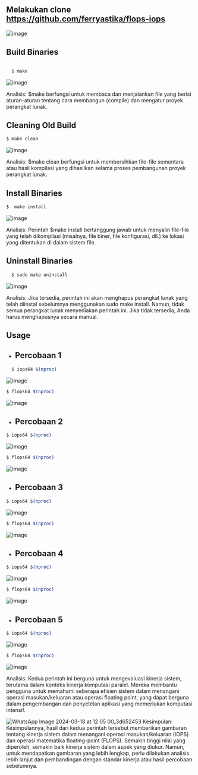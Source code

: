 ## Melakukan clone https://github.com/ferryastika/flops-iops

![image](https://github.com/anggiadwi/SysOP24-3123521028/assets/160558458/3efd8e3f-3a73-4122-a306-34336db10b62)



## Build Binaries
```sh

  $ make
```
![image](https://github.com/anggiadwi/SysOP24-3123521028/assets/160558458/19f60dda-64dd-47be-9461-2a7829e9b945)
 
Analisis: $make berfungsi untuk membaca dan menjalankan file  yang berisi aturan-aturan tentang cara membangun (compile) dan mengatur proyek perangkat lunak.

## Cleaning Old Build
```sh
$ make clean
```
![image](https://github.com/anggiadwi/SysOP24-3123521028/assets/160558458/ed3c358b-8209-4f26-a954-6eb8b3a10783)

Analisis: $make clean berfungsi untuk membersihkan file-file sementara atau hasil kompilasi yang dihasilkan selama proses pembangunan proyek perangkat lunak.
  
## Install Binaries
```sh
$  make install
```
![image](https://github.com/anggiadwi/SysOP24-3123521028/assets/160558458/2e2be148-7290-4f5d-a74c-b2eebcb0abd7)

Analisis: Perintah $make install bertanggung jawab untuk menyalin file-file yang telah dikompilasi (misalnya, file biner, file konfigurasi, dll.) ke lokasi yang ditentukan di dalam sistem file.

## Uninstall Binaries
```sh
  $ sudo make uninstall
```
![image](https://github.com/anggiadwi/SysOP24-3123521028/assets/160558458/5bbaa957-dc62-4134-8bf6-84e4f6a55b0e)

 Analisis: Jika tersedia, perintah ini akan menghapus perangkat lunak yang telah diinstal sebelumnya menggunakan sudo make install. Namun, tidak semua perangkat lunak menyediakan perintah ini. Jika tidak tersedia, Anda harus menghapusnya secara manual.
## Usage

- ## Percobaan 1
```sh
  $ iops64 $(nproc)
```
![image](https://github.com/anggiadwi/SysOP24-3123521028/assets/160558458/8ccdf9f7-6aa6-4576-be93-2b419c26ff9c)
```sh
$ flops64 $(nproc)
```
![image](https://github.com/anggiadwi/SysOP24-3123521028/assets/160558458/42b8e8d5-3f6b-4197-8aa8-ddcc282cce72)


- ## Percobaan 2
```sh
$ iops64 $(nproc)
```
![image](https://github.com/anggiadwi/SysOP24-3123521028/assets/160558458/0c514093-b7f3-46ee-912e-83ce1af4c835)

```sh
$ flops64 $(nproc)
```
![image](https://github.com/anggiadwi/SysOP24-3123521028/assets/160558458/584c1e1c-0cdb-49da-9214-f0c9ec88d441)

- ## Percobaan 3
```sh
$ iops64 $(nproc)
```
![image](https://github.com/anggiadwi/SysOP24-3123521028/assets/160558458/eb69cc2e-f655-41f5-ba70-8eef66e18190)

```sh
$ flops64 $(nproc)
```
![image](https://github.com/anggiadwi/SysOP24-3123521028/assets/160558458/2d42ddb7-66bc-443d-ad19-76dfeace0864)

- ## Percobaan 4
```sh
$ iops64 $(nproc)
```
![image](https://github.com/anggiadwi/SysOP24-3123521028/assets/160558458/78935865-8c03-400a-a5f6-f737e2df00b2)

```sh
$ flops64 $(nproc)
```
![image](https://github.com/anggiadwi/SysOP24-3123521028/assets/160558458/df445241-df5f-4c5e-9203-556e78d47f9e)

- ## Percobaan 5
```sh
$ iops64 $(nproc)
```
![image](https://github.com/anggiadwi/SysOP24-3123521028/assets/160558458/cbd7c8f1-0700-4466-b022-c5a742891979)

```sh
$ flops64 $(nproc)
```
![image](https://github.com/anggiadwi/SysOP24-3123521028/assets/160558458/f0ebc190-bc4e-423f-85c9-26ed0242a26d)

Analisis: Kedua perintah ini berguna untuk mengevaluasi kinerja sistem, terutama dalam konteks kinerja komputasi paralel. Mereka membantu pengguna untuk memahami seberapa efisien sistem dalam menangani operasi masukan/keluaran atau operasi floating point, yang dapat berguna dalam pengembangan dan penyetelan aplikasi yang memerlukan komputasi intensif.

![WhatsApp Image 2024-03-18 at 12 05 00_3d652453](https://github.com/anggiadwi/SysOP24-3123521028/assets/160558458/ec869ae7-ef83-4cc9-909a-4df5ec6f9188)
Kesimpulan:
Kesimpulannya, hasil dari kedua perintah tersebut memberikan gambaran tentang kinerja sistem dalam menangani operasi masukan/keluaran (IOPS) dan operasi matematika floating-point (FLOPS). Semakin tinggi nilai yang diperoleh, semakin baik kinerja sistem dalam aspek yang diukur. Namun, untuk mendapatkan gambaran yang lebih lengkap, perlu dilakukan analisis lebih lanjut dan pembandingan dengan standar kinerja atau hasil percobaan sebelumnya.








